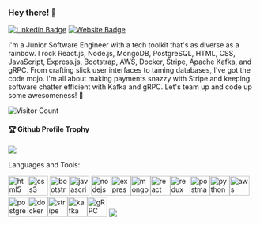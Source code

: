 <!-- ### Hi there 👋 -->
<!--
**AdithyaGopakumar/AdithyaGopakumar** is a ✨ _special_ ✨ repository because its `README.md` (this file) appears on your GitHub profile.
Here are some ideas to get you started:
- 🔭 I’m currently working on ...
- 🌱 I’m currently learning ...
- 👯 I’m looking to collaborate on ...
- 🤔 I’m looking for help with ...
- 💬 Ask me about ...
- 📫 How to reach me: ...
- 😄 Pronouns: ...
- ⚡ Fun fact: ...
-->

### Hey there! 👋

<!-- [![YouTube Badge](https://img.shields.io/badge/YouTube-DeveloperFunnel-red)](https://www.youtube.com/developerfunnel) -->
[![Linkedin Badge](https://img.shields.io/badge/-Adithya-blue?style=flat-square&logo=Linkedin&logoColor=white&)](https://www.linkedin.com/in/adithya-gopakumar-058109244/)
[![Website Badge](https://img.shields.io/badge/StackOverflow-Adithya-yellow)](https://stackoverflow.com/users/19641192/adithya-gopakumar)
<!-- [![Website Badge](https://img.shields.io/badge/WebSite-Adithya-green)](#) -->

I'm a Junior Software Engineer with a tech toolkit that's as diverse as a rainbow. I rock React.js, Node.js, MongoDB, PostgreSQL, HTML, CSS, JavaScript, Express.js, Bootstrap, AWS, Docker, Stripe, Apache Kafka, and gRPC. From crafting slick user interfaces to taming databases, I've got the code mojo. I'm all about making payments snazzy with Stripe and keeping software chatter efficient with Kafka and gRPC. Let's team up and code up some awesomeness! 🚀  

![Visitor Count](https://profile-counter.glitch.me/AdithyaGopakumar/count.svg)

<div>
  <h4>🏆 Github Profile Trophy</h4>
  <a href="https://github.com/ryo-ma/github-profile-trophy">
    <img src="https://github-profile-trophy.vercel.app/?username=AdithyaGopakumar&theme=dark_lover"/>
  </a>
</div>



Languages and Tools: 

<img src="https://i.ibb.co/hgPFtPx/html.png" alt="html5" width="40" height="40" /><img src="https://i.ibb.co/TLBvLF6/css.png" alt="css3" width="40" height="40" /> <img src="https://i.ibb.co/M6GZMJQ/bootstrap.png" alt="bootstrap" width="40" height="40" /><img src="https://i.ibb.co/vvXmxm6/javascript.png" alt="javascript" width="40" height="40"/>     <img src="https://i.ibb.co/wB6N1Lp/nodejs.png" alt="nodejs" width="40" height="40" /><img src="https://i.ibb.co/xJ21BVN/express.png" alt="express" width="40" height="40" /><img src="https://i.ibb.co/J2jXZYR/mongodb.png" alt="mongodb" width="40" height="40" /><img src="https://i.ibb.co/PGX4vK9/react.png" alt="react" width="40" height="40" /><img src="https://i.ibb.co/XJxF6Mn/Redux.png" alt="redux" width="40" height="40" /><img src="https://www.vectorlogo.zone/logos/getpostman/getpostman-icon.svg" alt="postman" width="40" height="40" /><img src="https://i.ibb.co/Sm89775/Python-logo.png" alt="python" width="40" height="40" /><img src="https://i.ibb.co/2PRMTZx/Amazon-Web-Services.png" alt="aws" width="40" height="40" /><img src="https://i.ibb.co/Ns5mLc3/postgresql-vertical-logo-icon.png" alt="postgreSQL" width="40" height="40" /><img src="https://i.ibb.co/09tfvGQ/docker-logo.webp" alt="docker" width="40" height="40" /><img src="https://i.ibb.co/g7b0mKC/Stripe.png" alt="stripe" width="40" height="40" /><img src="https://i.ibb.co/phWHYJM/Apache-kafka-svg.png" alt="kafka" width="40" height="40" /><img src="https://i.ibb.co/ZX1Dcn7/grpc-icon.png" alt="gRPC" width="40" height="40" />
![](https://activity-graph.herokuapp.com/graph?username=AdithyaGopakumar&theme=react-dark&area=true)


